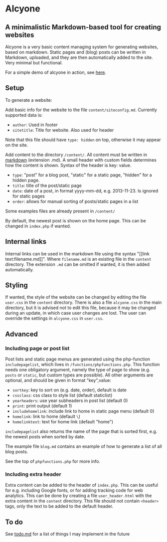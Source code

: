 # Alcyone

## A minimalistic Markdown-based tool for creating websites

Alcyone is a very basic content managing system for generating websites, based on markdown. Static pages and (blog) posts can be written in Markdown, uploaded, and they are then automatically added to the site. Very minimal but functional. 

For a simple demo of alcyone in action, see [here](http://ronaldkaptein.nl/alcyone_demo).

## Setup

To generate a website:

Add basic info for the website to the file `content/siteconfig.md`. Currently supported data is:

- `author`: Used in footer
- `sitetitle`: Title for website. Also used for header

Note that this file should have `type: hidden` on top, otherwise it may appear on the site.

Add content to the directory `/content/`. All content must be written in
[markdown](http://daringfireball.net/projects/markdown/) (extension .md). A
small header with custom fields determines how the content is shown. Syntax of
the header is key: value.

- `type`: "post" for a blog post, "static" for a static page, "hidden" for a hidden page.
- `title`: title of the post/static page
- `date`: date of a post, in format yyyy-mm-dd, e.g. 2013-11-23. Is ignored for
  static pages
- `order`: allows for manual sorting of posts/static pages in a list  

Some examples files are already present in `/content/`

By default, the newest post is shown on the home page. This can be changed in
`index.php` if wanted. 

## Internal links

Internal links can be used in the markdown file using the syntax "&#91;&#91;link text:filename.md&#93;&#93;". Where
`filename.md` is an existing file in the `content` directory. The extension `.md` can be omitted if wanted, it is then
added automatically. 

## Styling

If wanted, the style of the website can be changed by editing the file `user.css` in the `content` directory. There is also a file
`alcyone.css` in the main directory, but it is advised not to edit this file, because it may be changed during an
update, in which case user changes are lost. The user can override the settings in `alcyone.css` in `user.css`. 

## Advanced


### Including page or post list
Post lists and static page menus are generated using the php-function
`includepagelist`, which lives in `/functions/phpfunctions.php`. This function
needs one obligatory argument, namely the type of page to show (e.g. `posts` or
`static`, but custom types are possible). All other arguments are optional, and
should be given in format "key",value:

- `sortkey`: key to sort on (e.g. date, order), default is date
- `cssclass`: css class to style list (default staticlist)
- `yearheaders`: use year subheaders in post list (default 0)
- `print`: print output (default 1)
- `includehomelink`: include link to home in static page menu (default 0)
- `homelink`: link to home (default `\`)
- `homelinktext`: text for home link (default "home")

`includepagelist` also returns the name of the page that is sorted first, e.g.
the newest posts when sorted by date. 

The example file `blog.md` contains an example of how to generate a list of all blog posts.

See the top of `phpfunctions.php` for more info.

### Including extra header

Extra content can be added to the header of `index.php`. This can be useful for e.g. including Google fonts, or for adding tracking code for web analytics. This can be done by creating a file `user_header.html` with the extra content in the `content` directory. This file should not contain `<header>` tags, only the text to be added to the default header. 

## To do

See [todo.md](todo.md) for a list of things I may implement in the future
